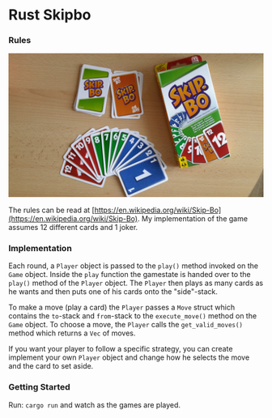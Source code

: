 # Rust Skipbo

### Rules

![Skipbo](./.github/skipbo.jpg)

The rules can be read at [https://en.wikipedia.org/wiki/Skip-Bo](https://en.wikipedia.org/wiki/Skip-Bo).
My implementation of the game assumes 12 different cards and 1 joker.

### Implementation

Each round, a `Player` object is passed to the `play()` method invoked on the `Game` object. Inside the `play` function the gamestate is handed over to the `play()` method of the `Player` object. The `Player` then plays as many cards as he wants and then puts one of his cards onto the "side"-stack.

To make a move (play a card) the `Player` passes a `Move` struct which contains the `to`-stack  and `from`-stack to the `execute_move()` method on the `Game` object. To choose a move, the `Player` calls the `get_valid_moves()` method which returns a `Vec` of moves.

If you want your player to follow a specific strategy, you can create implement your own `Player` object and change how he selects the move and the card to set aside.

### Getting Started

Run: `cargo run` and watch as the games are played.